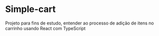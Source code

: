 # Simple-cart
Projeto para fins de estudo, entender ao processo de adição de itens no carrinho usando React com TypeScript

